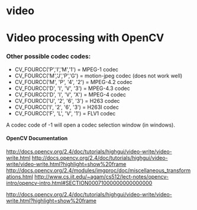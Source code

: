 # video
Video processing with OpenCV
===

### Other possible codec codes:

- CV_FOURCC('P','I','M','1')    = MPEG-1 codec
- CV_FOURCC('M','J','P','G')    = motion-jpeg codec (does not work well)
- CV_FOURCC('M', 'P', '4', '2') = MPEG-4.2 codec
- CV_FOURCC('D', 'I', 'V', '3') = MPEG-4.3 codec
- CV_FOURCC('D', 'I', 'V', 'X') = MPEG-4 codec
- CV_FOURCC('U', '2', '6', '3') = H263 codec
- CV_FOURCC('I', '2', '6', '3') = H263I codec
- CV_FOURCC('F', 'L', 'V', '1') = FLV1 codec

A codec code of -1 will open a codec selection window (in windows).

#### OpenCV Documentation

http://docs.opencv.org/2.4/doc/tutorials/highgui/video-write/video-write.html
http://docs.opencv.org/2.4/doc/tutorials/highgui/video-write/video-write.html?highlight=show%20frame
http://docs.opencv.org/2.4/modules/imgproc/doc/miscellaneous_transformations.html
http://www.cs.iit.edu/~agam/cs512/lect-notes/opencv-intro/opencv-intro.html#SECTION00071000000000000000

http://docs.opencv.org/2.4/doc/tutorials/highgui/video-write/video-write.html?highlight=show%20frame
